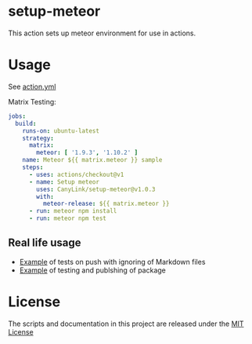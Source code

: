 # setup-meteor



This action sets up meteor environment for use in actions.

# Usage

See [action.yml](action.yml)

Matrix Testing:
```yaml
jobs:
  build:
    runs-on: ubuntu-latest
    strategy:
      matrix:
        meteor: [ '1.9.3', '1.10.2' ]
    name: Meteor ${{ matrix.meteor }} sample
    steps:
      - uses: actions/checkout@v1
      - name: Setup meteor
        uses: CanyLink/setup-meteor@v1.0.3
        with:
          meteor-release: ${{ matrix.meteor }}
      - run: meteor npm install
      - run: meteor npm test
```

## Real life usage
* [Example](https://github.com/CanyLink/meteor-client-bundler-project/blob/master/.github/workflows/nodejs.yml) of tests on push with ignoring of Markdown files
* [Example](https://github.com/CanyLink/meteor-client-bundler-project/blob/master/.github/workflows/npmpublish.yml) of testing and publshing of package

# License

The scripts and documentation in this project are released under the [MIT License](LICENSE)
